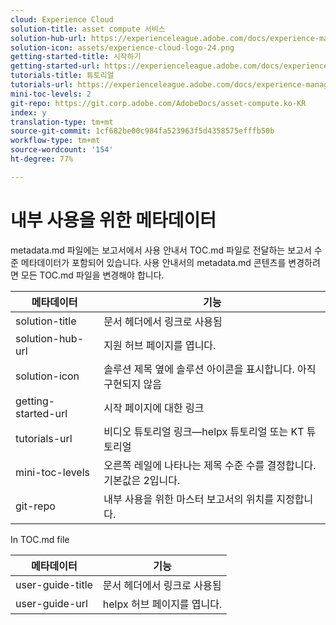 ```yaml
---
cloud: Experience Cloud
solution-title: asset compute 서비스
solution-hub-url: https://experienceleague.adobe.com/docs/experience-manager-cloud-service/assets/asset-microservices-overview.html
solution-icon: assets/experience-cloud-logo-24.png
getting-started-title: 시작하기
getting-started-url: https://experienceleague.adobe.com/docs/experience-manager-cloud-service/assets/asset-microservices-overview.html
tutorials-title: 튜토리얼
tutorials-url: https://experienceleague.adobe.com/docs/experience-manager-learn/assets/overview.html
mini-toc-levels: 2
git-repo: https://git.corp.adobe.com/AdobeDocs/asset-compute.ko-KR
index: y
translation-type: tm+mt
source-git-commit: 1cf682be00c984fa523963f5d4358575efffb50b
workflow-type: tm+mt
source-wordcount: '154'
ht-degree: 77%

---
```



# 내부 사용을 위한 메타데이터

metadata.md 파일에는 보고서에서 사용 안내서 TOC.md 파일로 전달하는 보고서 수준 메타데이터가 포함되어 있습니다. 사용 안내서의 metadata.md 콘텐츠를 변경하려면 모든 TOC.md 파일을 변경해야 합니다.

| 메타데이터 | 기능 |
|--- |--- |
| solution-title | 문서 헤더에서 링크로 사용됨 |
| solution-hub-url | 지원 허브 페이지를 엽니다. |
| solution-icon | 솔루션 제목 옆에 솔루션 아이콘을 표시합니다. 아직 구현되지 않음 |
| getting-started-url | 시작 페이지에 대한 링크 |
| tutorials-url | 비디오 튜토리얼 링크—helpx 튜토리얼 또는 KT 튜토리얼 |
| mini-toc-levels | 오른쪽 레일에 나타나는 제목 수준 수를 결정합니다. 기본값은 2입니다. |
| git-repo | 내부 사용을 위한 마스터 보고서의 위치를 지정합니다. |

In TOC.md file

| 메타데이터 | 기능 |
|--- |--- |
| user-guide-title | 문서 헤더에서 링크로 사용됨 |
| user-guide-url | helpx 허브 페이지를 엽니다. |
